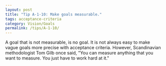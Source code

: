 ```yaml
---
layout: post
title: "Tip A-1-10: Make goals measurable."
tags: acceptance-criteria
category: Vision/Goals
permalink: /tips/A-1-10/
---
```

A goal that is not measurable, is no goal. It is not always easy to make vague goals more precise with acceptance criteria. However, Scandinavian methodologist Tom Gilb once said, "You can measure anything that you want to measure. You just have to work hard at it."